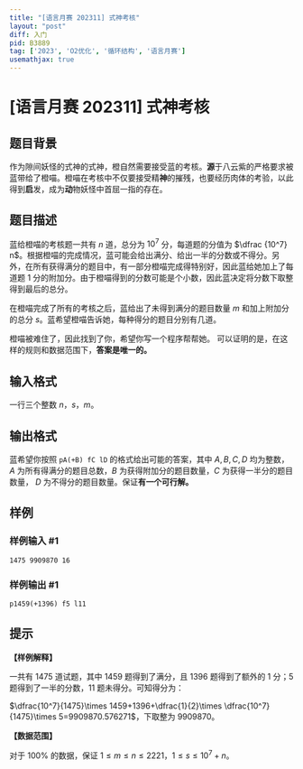 ```yaml
---
title: "[语言月赛 202311] 式神考核"
layout: "post"
diff: 入门
pid: B3889
tag: ['2023', 'O2优化', '循环结构', '语言月赛']
usemathjax: true
---
```


# [语言月赛 202311] 式神考核
## 题目背景

作为隙间妖怪的式神的式神，橙自然需要接受蓝的考核。**源**于八云紫的严格要求被蓝带给了橙喵。橙喵在考核中不仅要接受精**神**的摧残，也要经历肉体的考验，以此得到**启**发，成为**动**物妖怪中首屈一指的存在。
## 题目描述

蓝给橙喵的考核题一共有 $n$ 道，总分为 $10^7$ 分，每道题的分值为 $\dfrac {10^7} n$。根据橙喵的完成情况，蓝可能会给出满分、给出一半的分数或不得分。另外，在所有获得满分的题目中，有一部分橙喵完成得特别好，因此蓝给她加上了每道题 $1$ 分的附加分。由于橙喵得到的分数可能是个小数，因此蓝决定将分数下取整得到最后的总分。

在橙喵完成了所有的考核之后，蓝给出了未得到满分的题目数量 $m$ 和加上附加分的总分 $s$。蓝希望橙喵告诉她，每种得分的题目分别有几道。

橙喵被难住了，因此找到了你，希望你写一个程序帮帮她。
可以证明的是，在这样的规则和数据范围下，**答案是唯一的。**
## 输入格式

一行三个整数 $n$，$s$，$m$。
## 输出格式

蓝希望你按照 `pA(+B) fC lD` 的格式给出可能的答案，其中 $A,B,C,D$ 均为整数，$A$ 为所有得满分的题目总数，$B$ 为获得附加分的题目数量，$C$ 为获得一半分的题目数量， $D$ 为不得分的题目数量。保证**有一个可行解。**
## 样例

### 样例输入 #1
```
1475 9909870 16
```
### 样例输出 #1
```
p1459(+1396) f5 l11
```
## 提示

**【样例解释】**

一共有 $1475$ 道试题，其中 $1459$ 题得到了满分，且 $1396$ 题得到了额外的 $1$ 分；$5$ 题得到了一半的分数，$11$ 题未得分。可知得分为：

$\dfrac{10^7}{1475}\times 1459+1396+\dfrac{1}{2}\times \dfrac{10^7}{1475}\times 5=9909870.576271$，下取整为 $9909870$。

**【数据范围】**

对于 $100\%$ 的数据，保证 $1 \le m \le  n \le 2221$，$1 \le s \le 10^7+n$。
